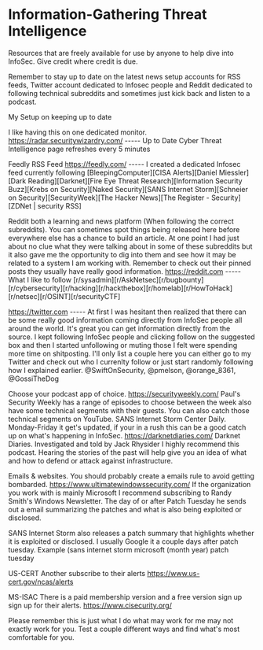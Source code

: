 # Information-Gathering Threat Intelligence

Resources that are freely available for use by anyone to help dive into InfoSec.  Give credit where credit is due.

Remember to stay up to date on the latest news setup accounts for RSS feeds, Twitter account dedicated to Infosec people and Reddit dedicated to following technical subreddits and sometimes just kick back and listen to a podcast.

My Setup on keeping up to date

I like having this on one dedicated monitor.
https://radar.securitywizardry.com/ ----- Up to Date Cyber Threat Intelligence page refreshes every 5 minutes

Feedly RSS Feed
https://feedly.com/ ----- I created a dedicated Infosec feed currently following [BleepingComputer][CISA Alerts][Daniel Miessler][Dark Reading][Darknet][Fire Eye Threat Research][Information Security Buzz][Krebs on Security][Naked Security][SANS Internet Storm][Schneier on Security][SecurityWeek][The Hacker News][The Register - Security][ZDNet | security RSS]

Reddit both a learning and news platform (When following the correct subreddits).  You can sometimes spot things being released here before everywhere else has a chance to build an article.  At one point I had just about no clue what they were talking about in some of these subreddits but it also gave me the opportunity to dig into them and see how it may be related to a system I am working with.  Remember to check out their pinned posts they usually have really good information.
https://reddit.com ----- What I like to follow [r/sysadmin][r/AskNetsec][r/bugbounty][r/cybersecurity][r/hacking][r/hackthebox][r/homelab][r/HowToHack][r/netsec][r/OSINT][r/securityCTF]

https://twitter.com ----- At first I was hesitant then realized that there can be some really good information coming directly from InfoSec people all around the world.  It's great you can get information directly from the source.  I kept following InfoSec people and clicking follow on the suggested box and then I started unfollowing or muting those I felt were spending more time on shitposting.  I'll only list a couple here you can either go to my Twitter and check out who I currenlty follow or just start randomly following how I explained earlier.
@SwiftOnSecurity, @pmelson, @orange_8361, @GossiTheDog

Choose your podcast app of choice.
https://securityweekly.com/
Paul's Security Weekly has a range of episodes to choose between the week also have some technical segments with their guests.  You can also catch those technical segments on YouTube.
SANS Internet Storm Center Daily. Monday-Friday it get's updated, if your in a rush this can be a good catch up on what's happening in InfoSec.
https://darknetdiaries.com/
Darknet Diaries.  Investigated and told by Jack Rhysider I highly recommend this podcast.  Hearing the stories of the past will help give you an idea of what and how to defend or attack against infrastructure.

Emails & websites.  You should probably create a emails rule to avoid getting bombarded.
https://www.ultimatewindowssecurity.com/
If the organization you work with is mainly Microsoft I recommend subscribing to Randy Smith's Windows Newsletter.  The day of or after 
Patch Tuesday he sends out a email summarizing the patches and what is also being exploited or disclosed.

SANS Internet Storm also releases a patch summary that highlights whether it is exploited or disclosed.
I usually Google it a couple days after patch tuesday. Example (sans internet storm microsoft (month year) patch tuesday

US-CERT
Another subscribe to their alerts 
https://www.us-cert.gov/ncas/alerts

MS-ISAC
There is a paid membership version and a free version sign up sign up for their alerts.
https://www.cisecurity.org/

Please remember this is just what I do what may work for me may not exactly work for you.  Test a couple different ways and find what's most comfortable for you.
